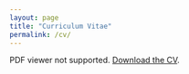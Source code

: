 ```yaml
---
layout: page
title: "Curriculum Vitae"
permalink: /cv/
---
```


<object data="{{ '/assets/Xiaofeng_Liu_CV.pdf' | relative_url }}"
        type="application/pdf" width="100%" height="900px">
  <p>PDF viewer not supported.
     <a href="{{ '/assets/Xiaofeng_Liu_CV.pdf' | relative_url }}">Download the CV</a>.
  </p>
</object>
